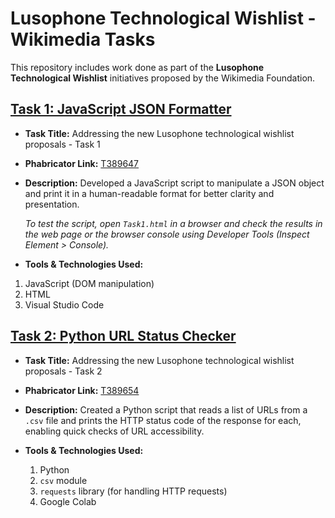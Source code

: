 # Lusophone Technological Wishlist - Wikimedia Tasks

This repository includes work done as part of the **Lusophone Technological Wishlist** initiatives proposed by the Wikimedia Foundation.

## [Task 1: JavaScript JSON Formatter](https://github.com/NishaChandila/Wikimedia-Tasks/tree/main/Task1)

- **Task Title:** Addressing the new Lusophone technological wishlist proposals - Task 1  
- **Phabricator Link:** [T389647](https://phabricator.wikimedia.org/T389647)  
- **Description:** Developed a JavaScript script to manipulate a JSON object and print it in a human-readable format for better clarity and presentation.

  *To test the script, open `Task1.html` in a browser and check the results in the web page or the browser console using Developer Tools (Inspect Element > Console).*

- **Tools & Technologies Used:**  
1. JavaScript (DOM manipulation)  
2. HTML  
3. Visual Studio Code

## [Task 2: Python URL Status Checker](https://github.com/NishaChandila/Wikimedia-Tasks/tree/main/Task2)

- **Task Title:** Addressing the new Lusophone technological wishlist proposals - Task 2  
- **Phabricator Link:** [T389654](https://phabricator.wikimedia.org/T389654)  
- **Description:** Created a Python script that reads a list of URLs from a `.csv` file and prints the HTTP status code of the response for each, enabling quick checks of URL accessibility.

- **Tools & Technologies Used:**  
  1. Python  
  2. `csv` module  
  3. `requests` library (for handling HTTP requests)  
  4. Google Colab  
